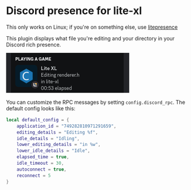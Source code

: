 # Discord presence for lite-xl

This only works on Linux; if you're on something else, use [litepresence](https://github.com/TorchedSammy/litepresence)

This plugin displays what file you're editing and your directory in your Discord rich presence.

![screenshot](screenshot.png)

You can customize the RPC messages by setting `config.discord_rpc`. The default config looks like this:

```lua
local default_config = {
    application_id = "749282810971291659",
    editing_details = "Editing %f",
    idle_details = "Idling",
    lower_editing_details = "in %w",
    lower_idle_details = "Idle",
    elapsed_time = true,
    idle_timeout = 30,
    autoconnect = true,
    reconnect = 5
}
```
